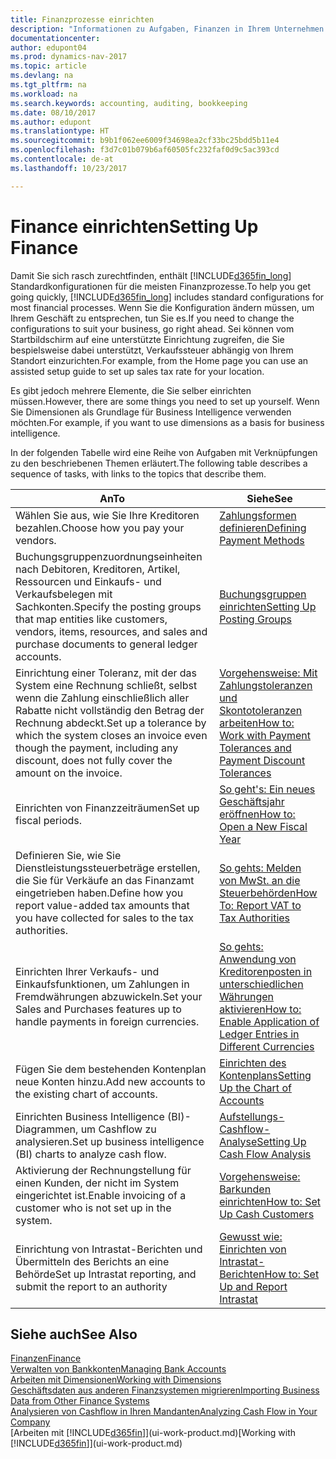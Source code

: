 ```yaml
---
title: Finanzprozesse einrichten
description: "Informationen zu Aufgaben, Finanzen in Ihrem Unternehmen einzurichten, um Ihrer Buchhaltung, oder Buchhaltungsanforderungen Prüfungen zu entsprechen."
documentationcenter: 
author: edupont04
ms.prod: dynamics-nav-2017
ms.topic: article
ms.devlang: na
ms.tgt_pltfrm: na
ms.workload: na
ms.search.keywords: accounting, auditing, bookkeeping
ms.date: 08/10/2017
ms.author: edupont
ms.translationtype: HT
ms.sourcegitcommit: b9b1f062ee6009f34698ea2cf33bc25bdd5b11e4
ms.openlocfilehash: f3d7c01b079b6af60505fc232faf0d9c5ac393cd
ms.contentlocale: de-at
ms.lasthandoff: 10/23/2017

---
```

# <a name="setting-up-finance"></a><span data-ttu-id="5a711-103">Finance einrichten</span><span class="sxs-lookup"><span data-stu-id="5a711-103">Setting Up Finance</span></span>
<span data-ttu-id="5a711-104">Damit Sie sich rasch zurechtfinden, enthält [!INCLUDE[d365fin_long](includes/d365fin_long_md.md)]  Standardkonfigurationen für die meisten Finanzprozesse.</span><span class="sxs-lookup"><span data-stu-id="5a711-104">To help you get going quickly, [!INCLUDE[d365fin_long](includes/d365fin_long_md.md)] includes standard configurations for most financial processes.</span></span> <span data-ttu-id="5a711-105">Wenn Sie die Konfiguration ändern müssen, um Ihrem Geschäft zu entsprechen, tun Sie es.</span><span class="sxs-lookup"><span data-stu-id="5a711-105">If you need to change the configurations to suit your business, go right ahead.</span></span> <span data-ttu-id="5a711-106">Sei können vom Startbildschirm auf eine unterstützte Einrichtung zugreifen, die Sie bespielsweise dabei unterstützt, Verkaufssteuer abhängig von Ihrem Standort einzurichten.</span><span class="sxs-lookup"><span data-stu-id="5a711-106">For example, from the Home page you can use an assisted setup guide to set up sales tax rate for your location.</span></span>  

<span data-ttu-id="5a711-107">Es gibt jedoch mehrere Elemente, die Sie selber einrichten müssen.</span><span class="sxs-lookup"><span data-stu-id="5a711-107">However, there are some things you need to set up yourself.</span></span> <span data-ttu-id="5a711-108">Wenn Sie Dimensionen als Grundlage für Business Intelligence verwenden möchten.</span><span class="sxs-lookup"><span data-stu-id="5a711-108">For example, if you want to use dimensions as a basis for business intelligence.</span></span>  

<span data-ttu-id="5a711-109">In der folgenden Tabelle wird eine Reihe von Aufgaben mit Verknüpfungen zu den beschriebenen Themen erläutert.</span><span class="sxs-lookup"><span data-stu-id="5a711-109">The following table describes a sequence of tasks, with links to the topics that describe them.</span></span>

| <span data-ttu-id="5a711-110">An</span><span class="sxs-lookup"><span data-stu-id="5a711-110">To</span></span> | <span data-ttu-id="5a711-111">Siehe</span><span class="sxs-lookup"><span data-stu-id="5a711-111">See</span></span> |
| --- | --- |
| <span data-ttu-id="5a711-112">Wählen Sie aus, wie Sie Ihre Kreditoren bezahlen.</span><span class="sxs-lookup"><span data-stu-id="5a711-112">Choose how you pay your vendors.</span></span> |[<span data-ttu-id="5a711-113">Zahlungsformen definieren</span><span class="sxs-lookup"><span data-stu-id="5a711-113">Defining Payment Methods</span></span>](finance-payment-methods.md) |
| <span data-ttu-id="5a711-114">Buchungsgruppenzuordnungseinheiten nach Debitoren, Kreditoren, Artikel, Ressourcen und Einkaufs- und Verkaufsbelegen mit Sachkonten.</span><span class="sxs-lookup"><span data-stu-id="5a711-114">Specify the posting groups that map entities like customers, vendors, items, resources, and sales and purchase documents to general ledger accounts.</span></span> |[<span data-ttu-id="5a711-115">Buchungsgruppen einrichten</span><span class="sxs-lookup"><span data-stu-id="5a711-115">Setting Up Posting Groups</span></span>](finance-posting-groups.md)|
|<span data-ttu-id="5a711-116">Einrichtung einer Toleranz, mit der das System eine Rechnung schließt, selbst wenn die Zahlung einschließlich aller Rabatte nicht vollständig den Betrag der Rechnung abdeckt.</span><span class="sxs-lookup"><span data-stu-id="5a711-116">Set up a tolerance by which the system closes an invoice even though the payment, including any discount, does not fully cover the amount on the invoice.</span></span>|[<span data-ttu-id="5a711-117">Vorgehensweise: Mit Zahlungstoleranzen und Skontotoleranzen arbeiten</span><span class="sxs-lookup"><span data-stu-id="5a711-117">How to: Work with Payment Tolerances and Payment Discount Tolerances</span></span>](finance-payment-tolerance-and-payment-discount-tolerance.md)|
| <span data-ttu-id="5a711-118">Einrichten von Finanzzeiträumen</span><span class="sxs-lookup"><span data-stu-id="5a711-118">Set up fiscal periods.</span></span> |[<span data-ttu-id="5a711-119">So geht's: Ein neues Geschäftsjahr eröffnen</span><span class="sxs-lookup"><span data-stu-id="5a711-119">How to: Open a New Fiscal Year</span></span>](finance-how-open-new-fiscal-year.md) |
| <span data-ttu-id="5a711-120">Definieren Sie, wie Sie Dienstleistungssteuerbeträge erstellen, die Sie für Verkäufe an das Finanzamt eingetrieben haben.</span><span class="sxs-lookup"><span data-stu-id="5a711-120">Define how you report value-added tax amounts that you have collected for sales to the tax authorities.</span></span> |[<span data-ttu-id="5a711-121">So gehts: Melden von MwSt. an die Steuerbehörden</span><span class="sxs-lookup"><span data-stu-id="5a711-121">How To: Report VAT to Tax Authorities</span></span>](finance-how-report-vat.md)|
| <span data-ttu-id="5a711-122">Einrichten Ihrer Verkaufs- und Einkaufsfunktionen, um Zahlungen in Fremdwährungen abzuwickeln.</span><span class="sxs-lookup"><span data-stu-id="5a711-122">Set your Sales and Purchases features up to handle payments in foreign currencies.</span></span>|[<span data-ttu-id="5a711-123">So gehts: Anwendung von Kreditorenposten in unterschiedlichen Währungen aktivieren</span><span class="sxs-lookup"><span data-stu-id="5a711-123">How to: Enable Application of Ledger Entries in Different Currencies</span></span>](finance-how-enable-application-ledger-entries-different-currencies.md)
| <span data-ttu-id="5a711-124">Fügen Sie dem bestehenden Kontenplan neue Konten hinzu.</span><span class="sxs-lookup"><span data-stu-id="5a711-124">Add new accounts to the existing chart of accounts.</span></span> |[<span data-ttu-id="5a711-125">Einrichten des Kontenplans</span><span class="sxs-lookup"><span data-stu-id="5a711-125">Setting Up the Chart of Accounts</span></span>](finance-setup-chart-accounts.md) |
| <span data-ttu-id="5a711-126">Einrichten Business Intelligence (BI)- Diagrammen, um Cashflow zu analysieren.</span><span class="sxs-lookup"><span data-stu-id="5a711-126">Set up business intelligence (BI) charts to analyze cash flow.</span></span> |[<span data-ttu-id="5a711-127">Aufstellungs-Cashflow-Analyse</span><span class="sxs-lookup"><span data-stu-id="5a711-127">Setting Up Cash Flow Analysis</span></span>](finance-setup-cash-flow-analyses.md) |
|<span data-ttu-id="5a711-128">Aktivierung der Rechnungstellung für einen Kunden, der nicht im System eingerichtet ist.</span><span class="sxs-lookup"><span data-stu-id="5a711-128">Enable invoicing of a customer who is not set up in the system.</span></span>|[<span data-ttu-id="5a711-129">Vorgehensweise: Barkunden einrichten</span><span class="sxs-lookup"><span data-stu-id="5a711-129">How to: Set Up Cash Customers</span></span>](finance-how-to-set-up-cash-customers.md)|
| <span data-ttu-id="5a711-130">Einrichtung von Intrastat-Berichten und Übermitteln des Berichts an eine Behörde</span><span class="sxs-lookup"><span data-stu-id="5a711-130">Set up Intrastat reporting, and submit the report to an authority</span></span> | [<span data-ttu-id="5a711-131">Gewusst wie: Einrichten von Intrastat-Berichten</span><span class="sxs-lookup"><span data-stu-id="5a711-131">How to: Set Up and Report Intrastat</span></span>](finance-how-setup-report-intrastat.md)|

## <a name="see-also"></a><span data-ttu-id="5a711-132">Siehe auch</span><span class="sxs-lookup"><span data-stu-id="5a711-132">See Also</span></span>
[<span data-ttu-id="5a711-133">Finanzen</span><span class="sxs-lookup"><span data-stu-id="5a711-133">Finance</span></span>](finance.md)  
[<span data-ttu-id="5a711-134">Verwalten von Bankkonten</span><span class="sxs-lookup"><span data-stu-id="5a711-134">Managing Bank Accounts</span></span>](bank-manage-bank-accounts.md)  
[<span data-ttu-id="5a711-135">Arbeiten mit Dimensionen</span><span class="sxs-lookup"><span data-stu-id="5a711-135">Working with Dimensions</span></span>](finance-dimensions.md)  
[<span data-ttu-id="5a711-136">Geschäftsdaten aus anderen Finanzsystemen migrieren</span><span class="sxs-lookup"><span data-stu-id="5a711-136">Importing Business Data from Other Finance Systems</span></span>](upload-data.md)  
[<span data-ttu-id="5a711-137">Analysieren von Cashflow in Ihren Mandanten</span><span class="sxs-lookup"><span data-stu-id="5a711-137">Analyzing Cash Flow in Your Company</span></span>](finance-analyze-cash-flow.md)  
<span data-ttu-id="5a711-138">[Arbeiten mit [!INCLUDE[d365fin](includes/d365fin_md.md)]](ui-work-product.md)</span><span class="sxs-lookup"><span data-stu-id="5a711-138">[Working with [!INCLUDE[d365fin](includes/d365fin_md.md)]](ui-work-product.md)</span></span>  

##

